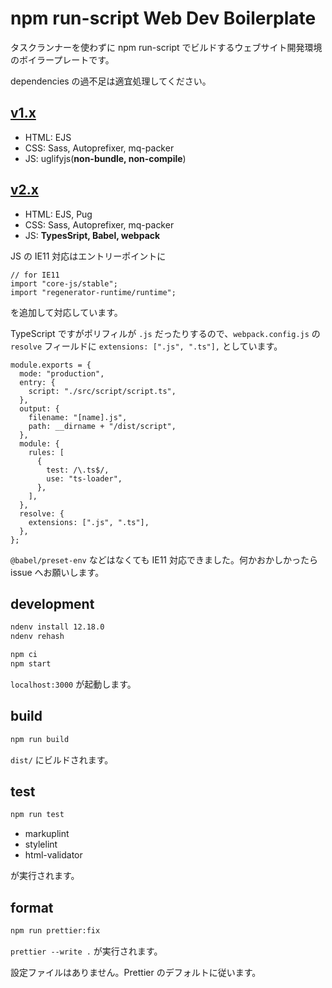 # npm run-script Web Dev Boilerplate

タスクランナーを使わずに npm run-script でビルドするウェブサイト開発環境のボイラープレートです。

dependencies の過不足は適宜処理してください。

## [v1.x](../../tree/1.0.2/)

- HTML: EJS
- CSS: Sass, Autoprefixer, mq-packer
- JS: uglifyjs(**non-bundle, non-compile**)

## [v2.x](../../tree/master)

- HTML: EJS, Pug
- CSS: Sass, Autoprefixer, mq-packer
- JS: **TypesSript, Babel, webpack**

JS の IE11 対応はエントリーポイントに

```
// for IE11
import "core-js/stable";
import "regenerator-runtime/runtime";
```

を追加して対応しています。

TypeScript ですがポリフィルが `.js` だったりするので、`webpack.config.js` の `resolve` フィールドに `extensions: [".js", ".ts"],` としています。

```
module.exports = {
  mode: "production",
  entry: {
    script: "./src/script/script.ts",
  },
  output: {
    filename: "[name].js",
    path: __dirname + "/dist/script",
  },
  module: {
    rules: [
      {
        test: /\.ts$/,
        use: "ts-loader",
      },
    ],
  },
  resolve: {
    extensions: [".js", ".ts"],
  },
};
```

`@babel/preset-env` などはなくても IE11 対応できました。何かおかしかったら issue へお願いします。

## development

```bash
ndenv install 12.18.0
ndenv rehash
```

```bash
npm ci
npm start
```

`localhost:3000` が起動します。

## build

```bash
npm run build
```

`dist/` にビルドされます。

## test

```bash
npm run test
```

- markuplint
- stylelint
- html-validator

が実行されます。

## format

```bash
npm run prettier:fix
```

`prettier --write .` が実行されます。

設定ファイルはありません。Prettier のデフォルトに従います。
